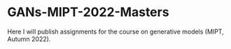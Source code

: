 # GANs-MIPT-2022-Masters
Here I will publish assignments for the course on generative models (MIPT, Autumn 2022).
